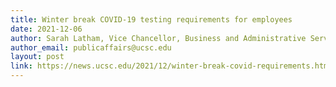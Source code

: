 ```yaml
---
title: Winter break COVID-19 testing requirements for employees
date: 2021-12-06
author: Sarah Latham, Vice Chancellor, Business and Administrative Services
author_email: publicaffairs@ucsc.edu
layout: post
link: https://news.ucsc.edu/2021/12/winter-break-covid-requirements.html 
---
```

